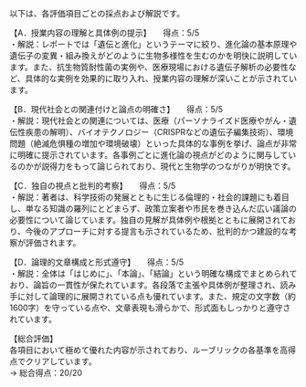以下は、各評価項目ごとの採点および解説です。

【A．授業内容の理解と具体例の提示】　　得点：5/5  
・解説：レポートでは「遺伝と進化」というテーマに絞り、進化論の基本原理や遺伝子の変異・組み換えがどのように生物多様性を生むのかを明快に説明しています。また、抗生物質耐性菌の実例や、医療現場における遺伝子解析の必要性など、具体的な実例を効果的に取り入れ、授業内容の理解が深いことが示されています。

【B．現代社会との関連付けと論点の明確さ】　　得点：5/5  
・解説：現代社会との関連については、医療（パーソナライズド医療やがん・遺伝性疾患の解明）、バイオテクノロジー（CRISPRなどの遺伝子編集技術）、環境問題（絶滅危惧種の増加や環境破壊）といった具体的な事例を挙げ、論点が非常に明確に提示されています。各事例ごとに進化論の視点がどのように関与しているのかが説得力をもって論じられており、現代と生物学のつながりが明快です。

【C．独自の視点と批判的考察】　　得点：5/5  
・解説：著者は、科学技術の発展とともに生じる倫理的・社会的課題にも着目し、単なる知識の羅列にとどまらず、政策立案者や市民を巻き込んだ広い議論の必要性について論じています。独自の見解が具体例や根拠とともに展開されており、今後のアプローチに対する提言も示されているため、批判的かつ建設的な考察が評価されます。

【D．論理的文章構成と形式遵守】　　得点：5/5  
・解説：全体は「はじめに」、「本論」、「結論」という明確な構成でまとめられており、論旨の一貫性が保たれています。各段落で主張や具体例が整理され、読み手に対して論理的に展開されている点も優れています。また、規定の文字数（約1600字）を守っている点や、文章表現も滑らかで、形式面もしっかりと遵守されています。

【総合評価】  
各項目において極めて優れた内容が示されており、ルーブリックの各基準を高得点でクリアしています。  
→ 総合得点：20/20